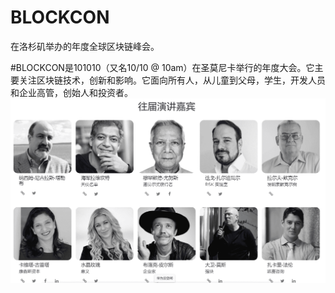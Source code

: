 # BLOCKCON

在洛杉矶举办的年度全球区块链峰会。

\#BLOCKCON是101010（又名10/10 @ 10am）在圣莫尼卡举行的年度大会。它主要关注区块链技术，创新和影响。它面向所有人，从儿童到父母，学生，开发人员和企业高管，创始人和投资者。
![88](88.png)
